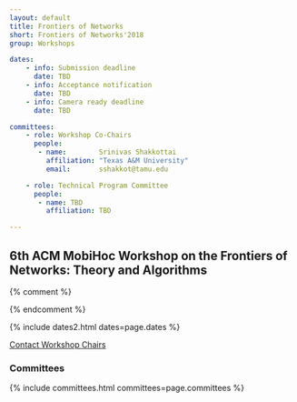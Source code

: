 ```yaml
---
layout: default
title: Frontiers of Networks
short: Frontiers of Networks'2018
group: Workshops

dates:
    - info: Submission deadline
      date: TBD
    - info: Acceptance notification
      date: TBD
    - info: Camera ready deadline
      date: TBD

committees:
    - role: Workshop Co-Chairs
      people:
       - name:        Srinivas Shakkottai
         affiliation: "Texas A&M University"
         email:       sshakkot@tamu.edu

    - role: Technical Program Committee
      people:
       - name: TBD
         affiliation: TBD

---
```


## 6th ACM MobiHoc Workshop on the Frontiers of Networks: Theory and Algorithms

{% comment %}

<!-- ### Workshop Program -->

<!-- {% include program-online.html type="dipon" %} -->

{% endcomment %}

<!-- ### Call For Papers -->

<!-- TBD -->

<!-- #### Submission Instructions -->

{% include dates2.html dates=page.dates %}

<div class="row">
  <div class="col-sm-6 col-sm-offset-3">
    <a href="mailto:{% for person in page.committees[0].people %}{% if person.email and person.email != "" %}{% unless forloop.first %},{% endunless %}{{ person.email }}{% endif %}{% endfor %}?subject=[{{ page.short }}]" class="btn btn-primary btn-block" role="button">Contact Workshop Chairs</a>
  </div>
</div>

### Committees

{% include committees.html committees=page.committees %}
